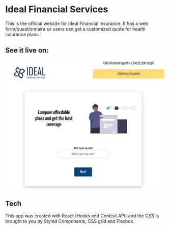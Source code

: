 # Ideal Financial Services

This is the official website for Ideal Financial Insurance. It has a web form/questionnaire 
so users can get a customized quote for health insurance plans.

## See it live on:

![alt text][screenshot]

[screenshot]: https://github.com/jpdevspace/React_IdealInsuranceFL/blob/main/src/assets/screenshot.png "Screenshot of app"

## Tech
This app was created with React (Hooks and Context API) and the CSS is brought to you by Styled Components, CSS grid and Flexbox.
